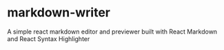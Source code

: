 # markdown-writer

A simple react markdown editor and previewer built with React Markdown and React Syntax Highlighter
